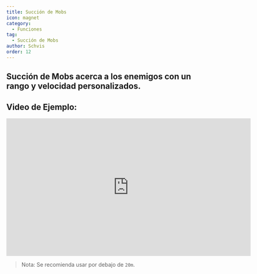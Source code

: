 ```yaml
---
title: Succión de Mobs
icon: magnet
category:
  - Funciones
tag:
  - Succión de Mobs
author: Schvis
order: 12
---
```


## Succión de Mobs acerca a los enemigos con un rango y velocidad personalizados.

## Video de Ejemplo:

<iframe width="640" height="360" src="https://www.youtube.com/embed/KNzVgG_V10I?list=PL5eI1Tb64p56g27qfYk7VuFTz4FK6YrKa" title="Korepi - Mob Vacuum" frameborder="0" allow="accelerometer; autoplay; clipboard-write; encrypted-media; gyroscope; picture-in-picture; web-share" allowfullscreen></iframe>

> Nota: Se recomienda usar por debajo de `20m`.
